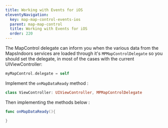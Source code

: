 ```yaml
---
title: Working with Events for iOS
eleventyNavigation:
  key: map-map-control-events-ios
  parent: map-map-control
  title: Working with Events for iOS
  order: 220
---
```


The MapControl delegate can inform you when the various data from the MapsIndoors services are loaded through it's `MPMapControlDelegate` so you should set the delegate, in most of the cases with the current UIViewController:

```swift
myMapControl.delegate = self
```

Implement the `onMapDataReady` method :

```swift
class ViewController: UIViewController, MPMapControlDelegate
```

Then implementing the methods below :

```swift
func onMapDataReady(){

}
```
